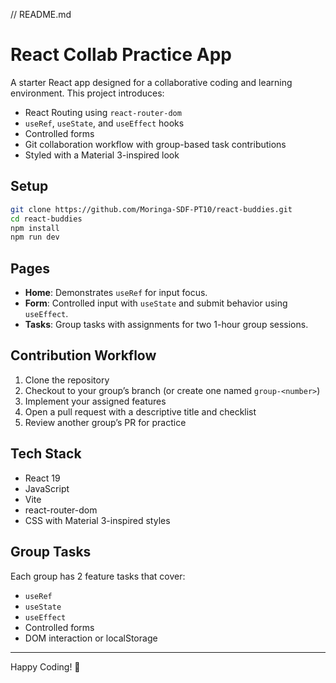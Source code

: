 // README.md
# React Collab Practice App

A starter React app designed for a collaborative coding and learning environment. This project introduces:

- React Routing using `react-router-dom`
- `useRef`, `useState`, and `useEffect` hooks
- Controlled forms
- Git collaboration workflow with group-based task contributions
- Styled with a Material 3-inspired look

## Setup

```bash
git clone https://github.com/Moringa-SDF-PT10/react-buddies.git
cd react-buddies
npm install
npm run dev
```

## Pages

- **Home**: Demonstrates `useRef` for input focus.
- **Form**: Controlled input with `useState` and submit behavior using `useEffect`.
- **Tasks**: Group tasks with assignments for two 1-hour group sessions.

## Contribution Workflow

1. Clone the repository
2. Checkout to your group’s branch (or create one named `group-<number>`)
3. Implement your assigned features
4. Open a pull request with a descriptive title and checklist
5. Review another group’s PR for practice

## Tech Stack
- React 19
- JavaScript
- Vite
- react-router-dom
- CSS with Material 3-inspired styles

## Group Tasks
Each group has 2 feature tasks that cover:
- `useRef`
- `useState`
- `useEffect`
- Controlled forms
- DOM interaction or localStorage

---

Happy Coding! 🚀